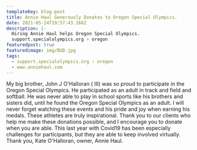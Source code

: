 ```yaml
---
templateKey: blog-post
title: Annie Haul Generously Donates to Oregon Special Olympics.
date: 2021-05-24T19:57:43.166Z
description: |-
  Hiring Annie Haul helps Oregon Special Olympics. 
  support.specialolympics.org › oregon
featuredpost: true
featuredimage: img/BUD.jpg
tags:
  - support.specialolympics.org › oregon
  - www.anniehaul.com
---
```

My  big brother, John J O'Halloran ( III) was so proud to participate in the Oregon Special Olympics.  He participated as an adult in track and field and softball.  He was never able to play in school sports like his brothers and sisters did, until he found the Oregon Special Olympics as an adult.  I will never forget watching these events and his pride and joy when earning his medals. These athletes are truly inspirational.  Thank you to our clients who help me make these donations possible, and I encourage you to donate when you are able.  This last year with Covid19 has been especially challenges for participants, but they are able to keep involved virtually.  Thank you, Kate O'Halloran, owner, Annie Haul.
